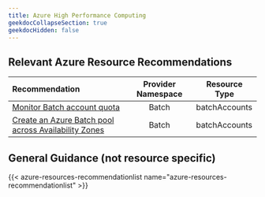 ```yaml
---
title: Azure High Performance Computing
geekdocCollapseSection: true
geekdocHidden: false
---
```


## Relevant Azure Resource Recommendations

| Recommendation                                                                                                                                                                                         | Provider Namespace | Resource Type |
| :----------------------------------------------------------------------------------------------------------------------------------------------------------------------------------------------------- | :----------------: | ------------- |
| [Monitor Batch account quota](https://azure.github.io/Azure-Proactive-Resiliency-Library-v2/azure-resources/Batch/batchAccounts/#monitor-batch-account-quota)                                                   |       Batch        | batchAccounts |
| [Create an Azure Batch pool across Availability Zones](https://azure.github.io/Azure-Proactive-Resiliency-Library-v2/azure-resources/Batch/batchAccounts/#create-an-azure-batch-pool-across-availability-zones) |       Batch        | batchAccounts |

## General Guidance (not resource specific)

{{< azure-resources-recommendationlist name="azure-resources-recommendationlist" >}}
